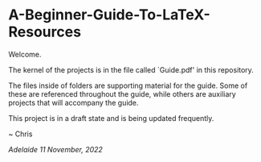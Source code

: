 # A-Beginner-Guide-To-LaTeX-Resources

Welcome.

The kernel of the projects is in the file called `Guide.pdf' in this repository.


The files inside of folders are supporting material for the guide. Some of these are referenced throughout the guide, while others are auxiliary projects that will accompany the guide.

This project is in a draft state and is being updated frequently.

~ Chris

_Adelaide 11 November, 2022_